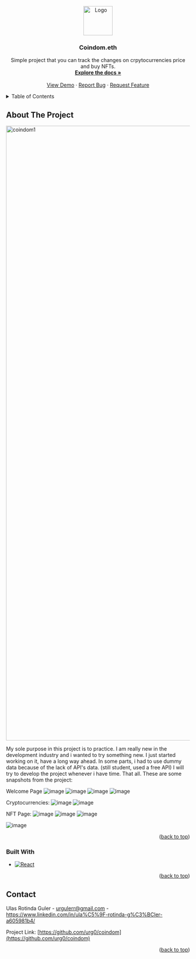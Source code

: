
<a name="readme-top"></a>
<br />
<div align="center">
  <a href="https://github.com/github_username/repo_name">
    <img src="https://github.com/urg0/coindom/assets/81859377/556f0b8a-28ce-42e7-bb6e-3f73e8e494e9" alt="Logo" width="80" height="80">

  </a>

<h3 align="center">Coindom.eth</h3>

  <p align="center">
Simple project that you can track the changes on crpytocurrencies price and buy NFTs.
    <br />
    <a href="https://github.com/urg0/coindom"><strong>Explore the docs »</strong></a>
    <br />
    <br />
    <a href="https://github.com/urg0/coindom">View Demo</a>
    ·
    <a href="https://github.com/github_username/repo_name/issues">Report Bug</a>
    ·
    <a href="https://github.com/github_username/repo_name/issues">Request Feature</a>
  </p>
</div>




<details>
  <summary>Table of Contents</summary>
  <ol>
    <li>
      <a href="#about-the-project">About The Project</a>
      <ul>
        <li><a href="#built-with">Built With</a></li>
      </ul>
    </li>
    <li>
      <a href="#getting-started">Getting Started</a>
      <ul>
        <li><a href="#prerequisites">Prerequisites</a></li>
        <li><a href="#installation">Installation</a></li>
      </ul>
    </li>
    <li><a href="#usage">Usage</a></li>
    <li><a href="#roadmap">Roadmap</a></li>
    <li><a href="#contributing">Contributing</a></li>
    <li><a href="#license">License</a></li>
    <li><a href="#contact">Contact</a></li>
    <li><a href="#acknowledgments">Acknowledgments</a></li>
  </ol>
</details>



<!-- ABOUT THE PROJECT -->
## About The Project

<img width="1680" alt="coindom1" src="https://github.com/urg0/coindom/assets/81859377/8aee74f6-302f-44bc-a5d6-e0f94f152285">


My sole purpose in this project is to practice. I am really new in the development industry and i wanted to try something new. I just started working on it, have a long way ahead. 
In some parts, i had to use dummy data because of the lack of API's data. (still student, used a free API) I will try to develop the project whenever i have time. That all.
These are some snapshots from the project:


Welcome Page
![image](https://github.com/urg0/coindom/assets/81859377/077e96e8-b183-4cc9-943d-11cf2d514180)
![image](https://github.com/urg0/coindom/assets/81859377/0c36f84f-d9ad-4d05-8580-36ca8beb9f15)
![image](https://github.com/urg0/coindom/assets/81859377/50fd8684-40bc-4201-a7e6-87f8841fac08)
![image](https://github.com/urg0/coindom/assets/81859377/8d3f7ea6-d21d-40fe-9898-678a5765d6ea)


Cryptocurrencies:
![image](https://github.com/urg0/coindom/assets/81859377/d6242aac-a972-4262-a08e-12c0c216da09)
![image](https://github.com/urg0/coindom/assets/81859377/514d4175-8924-4e2c-9748-42fbe9986258)

NFT Page:
![image](https://github.com/urg0/coindom/assets/81859377/ec8903a4-88c6-483a-894c-1df072c3216b)
![image](https://github.com/urg0/coindom/assets/81859377/5408e14e-25ca-4016-9457-988ba849163c)
![image](https://github.com/urg0/coindom/assets/81859377/e6f42915-005a-4fe7-9ef3-8c64f01a73e6)


![image](https://github.com/urg0/coindom/assets/81859377/eb79237a-739f-4cd7-93b3-3bf47e75a0d0)

<p align="right">(<a href="#readme-top">back to top</a>)</p>



### Built With


* [![React][React.js]][React-url]

<p align="right">(<a href="#readme-top">back to top</a>)</p>

## Contact

Ulas Rotinda Guler  - urgulerr@gmail.com - https://www.linkedin.com/in/ula%C5%9F-rotinda-g%C3%BCler-a605981b4/

Project Link: [https://github.com/urg0/coindom](https://github.com/urg0/coindom)

<p align="right">(<a href="#readme-top">back to top</a>)</p>


[React.js]: https://img.shields.io/badge/React-20232A?style=for-the-badge&logo=react&logoColor=61DAFB
[React-url]: https://reactjs.org/
